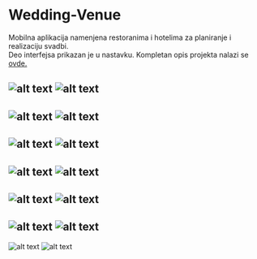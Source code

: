 # Wedding-Venue
Mobilna aplikacija namenjena restoranima i hotelima za planiranje i realizaciju svadbi.<br />
Deo interfejsa prikazan je u nastavku.
Kompletan opis projekta nalazi se [ovde.](https://github.com/TheCodingPie/Wedding-Venue/tree/master/Dokumentacija)

![alt text](https://github.com/TheCodingPie/Wedding-Venue/blob/master/Slike/Capture.png)
![alt text](https://github.com/TheCodingPie/Wedding-Venue/blob/master/Slike/Capture2.PNG)
-------------------------------------------------------------------------------------------
![alt text](https://github.com/TheCodingPie/Wedding-Venue/blob/master/Slike/15.PNG)
![alt text](https://github.com/TheCodingPie/Wedding-Venue/blob/master/Slike/14.PNG)
-------------------------------------------------------------------------------------------
![alt text](https://github.com/TheCodingPie/Wedding-Venue/blob/master/Slike/Capture3.png)
![alt text](https://github.com/TheCodingPie/Wedding-Venue/blob/master/Slike/Capture4.PNG)
-------------------------------------------------------------------------------------------
![alt text](https://github.com/TheCodingPie/Wedding-Venue/blob/master/Slike/Capture6.PNG)
![alt text](https://github.com/TheCodingPie/Wedding-Venue/blob/master/Slike/Capture7.PNG)
-------------------------------------------------------------------------------------------
![alt text](https://github.com/TheCodingPie/Wedding-Venue/blob/master/Slike/Capture9.PNG)
![alt text](https://github.com/TheCodingPie/Wedding-Venue/blob/master/Slike/Capture10.PNG)
-------------------------------------------------------------------------------------------
![alt text](https://github.com/TheCodingPie/Wedding-Venue/blob/master/Slike/Capture12.PNG)
![alt text](https://github.com/TheCodingPie/Wedding-Venue/blob/master/Slike/16.PNG)
-------------------------------------------------------------------------------------------
![alt text](https://github.com/TheCodingPie/Wedding-Venue/blob/master/Slike/17.PNG)
![alt text](https://github.com/TheCodingPie/Wedding-Venue/blob/master/Slike/20.PNG)
